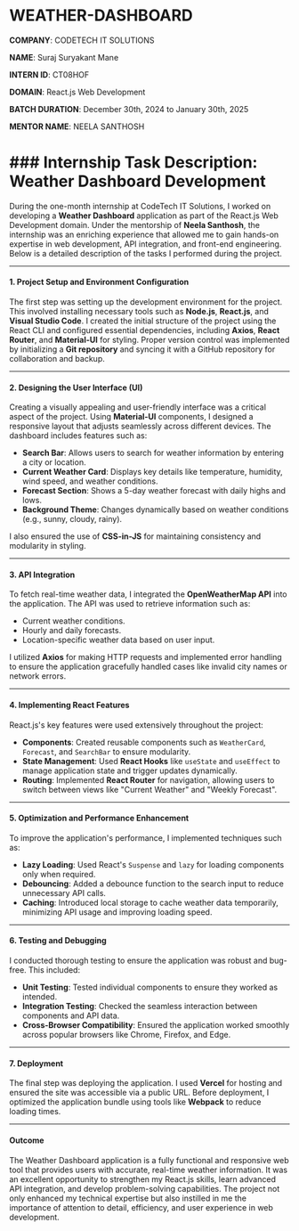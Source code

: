 # WEATHER-DASHBOARD

**COMPANY**: CODETECH IT SOLUTIONS

**NAME**: Suraj Suryakant Mane

**INTERN ID**: CT08HOF

**DOMAIN**: React.js Web Development

**BATCH DURATION**: December 30th, 2024 to January 30th, 2025

**MENTOR NAME**: NEELA SANTHOSH

# ### Internship Task Description: Weather Dashboard Development  

During the one-month internship at CodeTech IT Solutions, I worked on developing a **Weather Dashboard** application as part of the React.js Web Development domain. Under the mentorship of **Neela Santhosh**, the internship was an enriching experience that allowed me to gain hands-on expertise in web development, API integration, and front-end engineering. Below is a detailed description of the tasks I performed during the project.  

---

#### **1. Project Setup and Environment Configuration**  
The first step was setting up the development environment for the project. This involved installing necessary tools such as **Node.js**, **React.js**, and **Visual Studio Code**. I created the initial structure of the project using the React CLI and configured essential dependencies, including **Axios**, **React Router**, and **Material-UI** for styling. Proper version control was implemented by initializing a **Git repository** and syncing it with a GitHub repository for collaboration and backup.  

---

#### **2. Designing the User Interface (UI)**  
Creating a visually appealing and user-friendly interface was a critical aspect of the project. Using **Material-UI** components, I designed a responsive layout that adjusts seamlessly across different devices. The dashboard includes features such as:  
- **Search Bar**: Allows users to search for weather information by entering a city or location.  
- **Current Weather Card**: Displays key details like temperature, humidity, wind speed, and weather conditions.  
- **Forecast Section**: Shows a 5-day weather forecast with daily highs and lows.  
- **Background Theme**: Changes dynamically based on weather conditions (e.g., sunny, cloudy, rainy).  

I also ensured the use of **CSS-in-JS** for maintaining consistency and modularity in styling.  

---

#### **3. API Integration**  
To fetch real-time weather data, I integrated the **OpenWeatherMap API** into the application. The API was used to retrieve information such as:  
- Current weather conditions.  
- Hourly and daily forecasts.  
- Location-specific weather data based on user input.  

I utilized **Axios** for making HTTP requests and implemented error handling to ensure the application gracefully handled cases like invalid city names or network errors.  

---

#### **4. Implementing React Features**  
React.js's key features were used extensively throughout the project:  
- **Components**: Created reusable components such as `WeatherCard`, `Forecast`, and `SearchBar` to ensure modularity.  
- **State Management**: Used **React Hooks** like `useState` and `useEffect` to manage application state and trigger updates dynamically.  
- **Routing**: Implemented **React Router** for navigation, allowing users to switch between views like "Current Weather" and "Weekly Forecast".  

---

#### **5. Optimization and Performance Enhancement**  
To improve the application's performance, I implemented techniques such as:  
- **Lazy Loading**: Used React's `Suspense` and `lazy` for loading components only when required.  
- **Debouncing**: Added a debounce function to the search input to reduce unnecessary API calls.  
- **Caching**: Introduced local storage to cache weather data temporarily, minimizing API usage and improving loading speed.  

---

#### **6. Testing and Debugging**  
I conducted thorough testing to ensure the application was robust and bug-free. This included:  
- **Unit Testing**: Tested individual components to ensure they worked as intended.  
- **Integration Testing**: Checked the seamless interaction between components and API data.  
- **Cross-Browser Compatibility**: Ensured the application worked smoothly across popular browsers like Chrome, Firefox, and Edge.  

---

#### **7. Deployment**  
The final step was deploying the application. I used **Vercel** for hosting and ensured the site was accessible via a public URL. Before deployment, I optimized the application bundle using tools like **Webpack** to reduce loading times.  

---

#### **Outcome**  
The Weather Dashboard application is a fully functional and responsive web tool that provides users with accurate, real-time weather information. It was an excellent opportunity to strengthen my React.js skills, learn advanced API integration, and develop problem-solving capabilities. The project not only enhanced my technical expertise but also instilled in me the importance of attention to detail, efficiency, and user experience in web development.   


